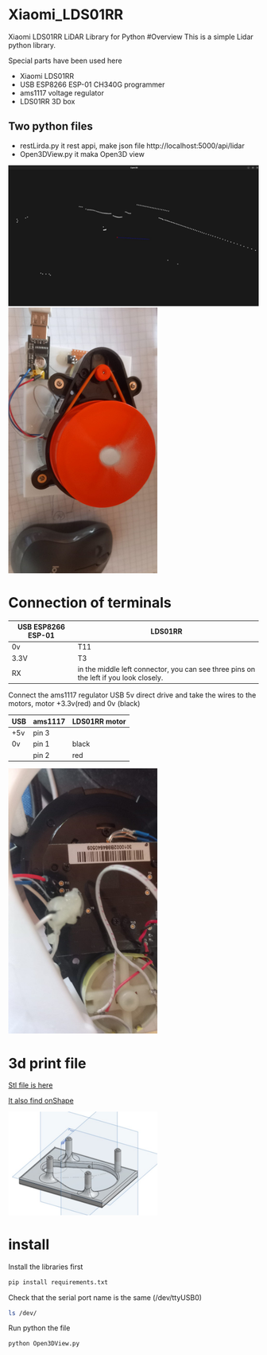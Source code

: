 
# Xiaomi_LDS01RR
Xiaomi LDS01RR LiDAR Library for Python
#Overview
This is a simple Lidar python library.

Special parts have been used here
 - Xiaomi LDS01RR
 - USB ESP8266 ESP-01 CH340G programmer
 - ams1117 voltage regulator
 - LDS01RR 3D box

## Two python files
  - restLirda.py it rest appi, make json file http://localhost:5000/api/lidar
  - Open3DView.py it maka Open3D view

<img src="image/6a64d3cd-76ed-405c-9f6e-53b13a50f655.jpg" alt="Open3D" width="600"/>
   
<img src="image/7052813d-c442-479a-aae5-e17e93e5bc7a.jpg" alt="LDS01RR" width="300"/>

# Connection of terminals

| USB ESP8266 ESP-01 | LDS01RR |
|--------------------|----|
| 0v | T11 |
| 3.3V | T3 | 
| RX | in the middle left connector, you can see three pins on the left if you look closely. |

Connect the ams1117 regulator USB 5v direct drive and take the wires to the motors, motor +3.3v(red) and 0v (black)

|USB | ams1117 | LDS01RR motor |
|----|---------|-------|
| +5v | pin 3 |  |
| 0v | pin 1 | black |
| | pin 2 | red |

<img src="image/07bdcde2-94d1-4182-84c7-9d42f327a241.jpg" alt="connection of terminals" width="300"/>


# 3d print file
[Stl file is here](3D%20printing%20files/Xiaomi%20Roborock%20Mi%20LDS02RR%20box.stl)

[It also find onShape](https://cad.onshape.com/documents/4dda02d38023ff990d877a00/w/ec7324818f246c720c5485a1/e/a38577bb8d45809ca89e4faa?renderMode=0&uiState=6866347f289a8956c2d673b2)

<img src="image/20a0a2c9-e023-4ab4-a8a5-01595b07f9af.jpg" alt="3d print files" width="300"/>

# install


Install the libraries first

``` bash
pip install requirements.txt
```
Check that the serial port name is the same (/dev/ttyUSB0)

``` bash
ls /dev/
```
Run python the file

``` bash
python Open3DView.py
```






